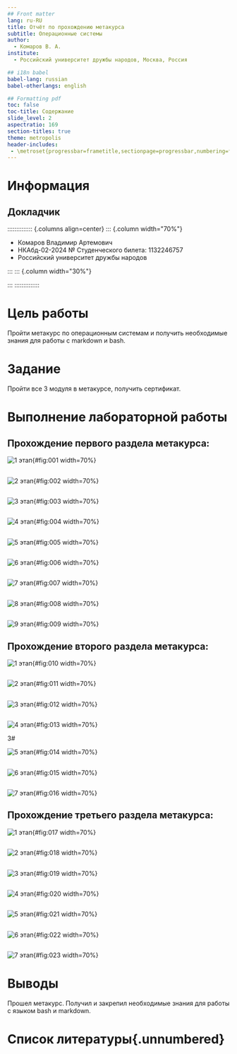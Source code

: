 ```yaml
---
## Front matter
lang: ru-RU
title: Отчёт по прохождению метакурса
subtitle: Операционные системы
author:
  - Комаров В. А.
institute:
  - Российский университет дружбы народов, Москва, Россия

## i18n babel
babel-lang: russian
babel-otherlangs: english

## Formatting pdf
toc: false
toc-title: Содержание
slide_level: 2
aspectratio: 169
section-titles: true
theme: metropolis
header-includes:
 - \metroset{progressbar=frametitle,sectionpage=progressbar,numbering=fraction}
---
```


# Информация

## Докладчик

:::::::::::::: {.columns align=center}
::: {.column width="70%"}

 * Комаров Владимир Артемович
  * НКАбд-02-2024 № Студенческого билета: 1132246757
  * Российский университет дружбы народов


:::
::: {.column width="30%"}

:::
::::::::::::::

# Цель работы

Пройти метакурс по операционным системам и получить необходимые знания для работы с markdown и bash.

# Задание

Пройти все 3 модуля в метакурсе, получить сертификат.

# Выполнение лабораторной работы

## Прохождение первого раздела метакурса: 

![1 этап](image/1.png){#fig:001 width=70%}

##

![2 этап](image/2.png){#fig:002 width=70%}

##

![3 этап](image/3.png){#fig:003 width=70%}

##

![4 этап](image/4.png){#fig:004 width=70%}

##

![5 этап](image/5.png){#fig:005 width=70%}

##

![6 этап](image/6.png){#fig:006 width=70%}

##

![7 этап](image/7.png){#fig:007 width=70%}

##

![8 этап](image/8.png){#fig:008 width=70%}

##

![9 этап](image/9.png){#fig:009 width=70%}

## Прохождение второго раздела метакурса:

![1 этап](image/10.png){#fig:010 width=70%}

##

![2 этап](image/11.png){#fig:011 width=70%}

##

![3 этап](image/12.png){#fig:012 width=70%}

##

![4 этап](image/13.png){#fig:013 width=70%}

3#

![5 этап](image/14.png){#fig:014 width=70%}

##

![6 этап](image/15.png){#fig:015 width=70%}

##

![7 этап](image/16.png){#fig:016 width=70%}

## Прохождение третьего раздела метакурса:

![1 этап](image/17.png){#fig:017 width=70%}

##

![2 этап](image/18.png){#fig:018 width=70%}

##

![3 этап](image/19.png){#fig:019 width=70%}

##

![4 этап](image/20.png){#fig:020 width=70%}

##

![5 этап](image/21.png){#fig:021 width=70%}

##

![6 этап](image/22.png){#fig:022 width=70%}

##

![7 этап](image/23.png){#fig:023 width=70%}

# Выводы

Прошел метакурс. Получил и закрепил необходимые знания для работы с языком bash и markdown.

# Список литературы{.unnumbered}

